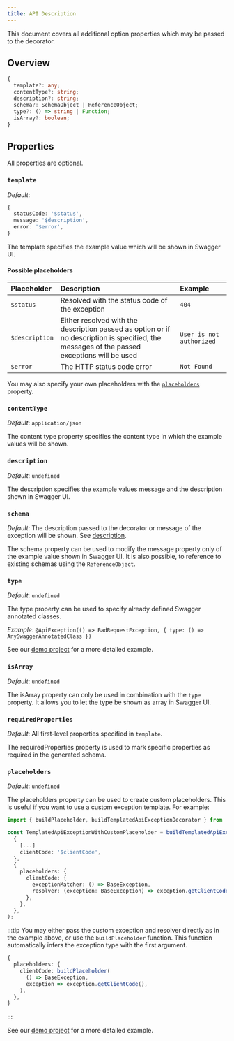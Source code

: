 ```yaml
---
title: API Description
---
```


This document covers all additional option properties which may be passed to the decorator.

## Overview

```typescript
{
  template?: any;
  contentType?: string;
  description?: string;
  schema?: SchemaObject | ReferenceObject;
  type?: () => string | Function;
  isArray?: boolean;
}
```

## Properties

All properties are optional.

### `template`

*Default*:

```typescript
{
  statusCode: '$status',
  message: '$description',
  error: '$error',
}
```

The template specifies the example value which will be shown in Swagger UI.

#### Possible placeholders

| Placeholder    | Description                                                                                                                                 | Example                  |
| :------------- | :------------------------------------------------------------------------------------------------------------------------------------------ | :----------------------- |
| `$status`      | Resolved with the status code of the exception                                                                                              | `404`                    |
| `$description` | Either resolved with the description passed as option or if no description is specified, the messages of the passed exceptions will be used | `User is not authorized` |
| `$error`       | The HTTP status code error                                                                                                                  | `Not Found`              |

You may also specify your own placeholders with the [`placeholders`](#placeholders) property.

### `contentType`

*Default*: `application/json`

The content type property specifies the content type in which the example values will be shown.

### `description`

*Default*: `undefined`

The description specifies the example values message and the description shown in Swagger UI.

### `schema`

*Default*: The description passed to the decorator or message of the exception will be shown. See [description](#description).

The schema property can be used to modify the message property only of the example value shown in Swagger UI. It is also possible, to reference to existing schemas using the `ReferenceObject`.

### `type`

*Default*: `undefined`

The type property can be used to specify already defined Swagger annotated classes.

*Example*:
`@ApiException(() => BadRequestException, { type: () => AnySwaggerAnnotatedClass })`

See our [demo project](https://github.com/nanogiants/nestjs-swagger-api-exception-decorator/blob/develop/demo/src/app.controller.ts#L70) for a more detailed example.

### `isArray`

*Default*: `undefined`

The isArray property can only be used in combination with the `type` property. It allows you to let the type be shown as array in Swagger UI.

### `requiredProperties`

*Default*: All first-level properties specified in `template`.

The requiredProperties property is used to mark specific properties as required in the generated schema.

### `placeholders`

*Default*: `undefined`

The placeholders property can be used to create custom placeholders. This is useful if you want to use a custom exception template. For example:

```typescript
import { buildPlaceholder, buildTemplatedApiExceptionDecorator } from '@nanogiants/nestjs-swagger-api-exception-decorator';

const TemplatedApiExceptionWithCustomPlaceholder = buildTemplatedApiExceptionDecorator(
  {
    [...]
    clientCode: '$clientCode',
  },
  {
    placeholders: {
      clientCode: {
        exceptionMatcher: () => BaseException,
        resolver: (exception: BaseException) => exception.getClientCode(),
      },
    },
  },
);
```

:::tip
You may either pass the custom exception and resolver directly as in the example above, or use the `buildPlaceholder` function. This function automatically infers the exception type with the first argument.

```typescript
{
  placeholders: {
    clientCode: buildPlaceholder(
      () => BaseException,
      exception => exception.getClientCode(),
    ),
  },
}
```
:::

See our [demo project](https://github.com/nanogiants/nestjs-swagger-api-exception-decorator/blob/develop/demo/src/app.controller.ts#L45) for a more detailed example.
